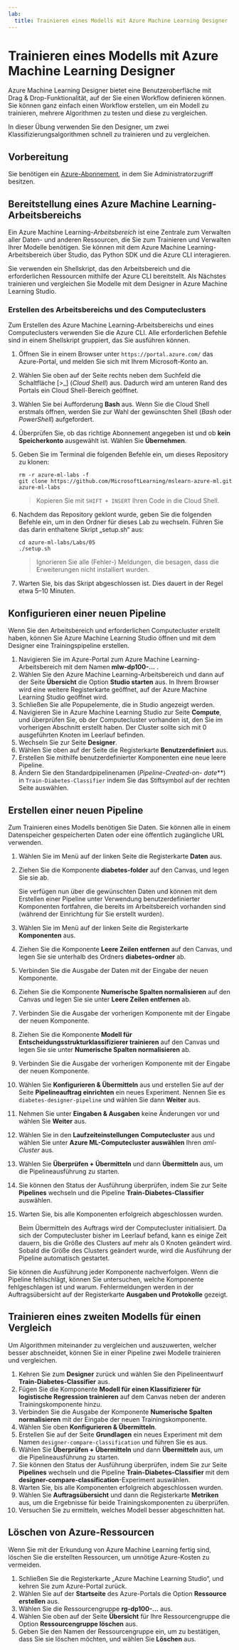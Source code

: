 ```yaml
---
lab:
  title: Trainieren eines Modells mit Azure Machine Learning Designer
---
```


# Trainieren eines Modells mit Azure Machine Learning Designer

Azure Machine Learning Designer bietet eine Benutzeroberfläche mit Drag & Drop-Funktionalität, auf der Sie einen Workflow definieren können. Sie können ganz einfach einen Workflow erstellen, um ein Modell zu trainieren, mehrere Algorithmen zu testen und diese zu vergleichen.

In dieser Übung verwenden Sie den Designer, um zwei Klassifizierungsalgorithmen schnell zu trainieren und zu vergleichen.

## Vorbereitung

Sie benötigen ein [Azure-Abonnement](https://azure.microsoft.com/free?azure-portal=true), in dem Sie Administratorzugriff besitzen.

## Bereitstellung eines Azure Machine Learning-Arbeitsbereichs

Ein Azure Machine Learning-*Arbeitsbereich* ist eine Zentrale zum Verwalten aller Daten- und anderen Ressourcen, die Sie zum Trainieren und Verwalten Ihrer Modelle benötigen. Sie können mit dem Azure Machine Learning-Arbeitsbereich über Studio, das Python SDK und die Azure CLI interagieren.

Sie verwenden ein Shellskript, das den Arbeitsbereich und die erforderlichen Ressourcen mithilfe der Azure CLI bereitstellt. Als Nächstes trainieren und vergleichen Sie Modelle mit dem Designer in Azure Machine Learning Studio.

### Erstellen des Arbeitsbereichs und des Computeclusters

Zum Erstellen des Azure Machine Learning-Arbeitsbereichs und eines Computeclusters verwenden Sie die Azure CLI. Alle erforderlichen Befehle sind in einem Shellskript gruppiert, das Sie ausführen können.

1. Öffnen Sie in einem Browser unter `https://portal.azure.com/` das Azure-Portal, und melden Sie sich mit Ihrem Microsoft-Konto an.
1. Wählen Sie oben auf der Seite rechts neben dem Suchfeld die Schaltfläche \[>_] (*Cloud Shell*) aus. Dadurch wird am unteren Rand des Portals ein Cloud Shell-Bereich geöffnet.
1. Wählen Sie bei Aufforderung **Bash** aus. Wenn Sie die Cloud Shell erstmals öffnen, werden Sie zur Wahl der gewünschten Shell (*Bash* oder *PowerShell*) aufgefordert.
1. Überprüfen Sie, ob das richtige Abonnement angegeben ist und ob **kein Speicherkonto** ausgewählt ist. Wählen Sie **Übernehmen**.
1. Geben Sie im Terminal die folgenden Befehle ein, um dieses Repository zu klonen:

    ```azurecli
    rm -r azure-ml-labs -f
    git clone https://github.com/MicrosoftLearning/mslearn-azure-ml.git azure-ml-labs
    ```

    > Kopieren Sie mit `SHIFT + INSERT` Ihren Code in die Cloud Shell.

1. Nachdem das Repository geklont wurde, geben Sie die folgenden Befehle ein, um in den Ordner für dieses Lab zu wechseln. Führen Sie das darin enthaltene Skript „setup.sh“ aus:

    ```azurecli
    cd azure-ml-labs/Labs/05
    ./setup.sh
    ```

    > Ignorieren Sie alle (Fehler-) Meldungen, die besagen, dass die Erweiterungen nicht installiert wurden.

1. Warten Sie, bis das Skript abgeschlossen ist. Dies dauert in der Regel etwa 5–10 Minuten.

## Konfigurieren einer neuen Pipeline

Wenn Sie den Arbeitsbereich und erforderlichen Computecluster erstellt haben, können Sie Azure Machine Learning Studio öffnen und mit dem Designer eine Trainingspipeline erstellen.

1. Navigieren Sie im Azure-Portal zum Azure Machine Learning-Arbeitsbereich mit dem Namen **mlw-dp100-...** .
1. Wählen Sie den Azure Machine Learning-Arbeitsbereich und dann auf der Seite **Übersicht** die Option **Studio starten** aus. In Ihrem Browser wird eine weitere Registerkarte geöffnet, auf der Azure Machine Learning Studio geöffnet wird.
1. Schließen Sie alle Popupelemente, die in Studio angezeigt werden.
1. Navigieren Sie in Azure Machine Learning Studio zur Seite **Compute**, und überprüfen Sie, ob der Computecluster vorhanden ist, den Sie im vorherigen Abschnitt erstellt haben. Der Cluster sollte sich mit 0 ausgeführten Knoten im Leerlauf befinden.
1. Wechseln Sie zur Seite **Designer**.
1. Wählen Sie oben auf der Seite die Registerkarte **Benutzerdefiniert** aus.
1. Erstellen Sie mithilfe benutzerdefinierter Komponenten eine neue leere Pipeline.
1. Ändern Sie den Standardpipelinenamen (**Pipeline-Created-on-* date***) in `Train-Diabetes-Classifier` indem Sie das Stiftsymbol auf der rechten Seite auswählen.


## Erstellen einer neuen Pipeline

Zum Trainieren eines Modells benötigen Sie Daten. Sie können alle in einem Datenspeicher gespeicherten Daten oder eine öffentlich zugängliche URL verwenden.

1. Wählen Sie im Menü auf der linken Seite die Registerkarte **Daten** aus.
1. Ziehen Sie die Komponente **diabetes-folder** auf den Canvas, und legen Sie sie ab.

    Sie verfügen nun über die gewünschten Daten und können mit dem Erstellen einer Pipeline unter Verwendung benutzerdefinierter Komponenten fortfahren, die bereits im Arbeitsbereich vorhanden sind (während der Einrichtung für Sie erstellt wurden).

1. Wählen Sie im Menü auf der linken Seite die Registerkarte **Komponenten** aus.
1. Ziehen Sie die Komponente **Leere Zeilen entfernen** auf den Canvas, und legen Sie sie unterhalb des Ordners **diabetes-ordner** ab.
1. Verbinden Sie die Ausgabe der Daten mit der Eingabe der neuen Komponente.
1. Ziehen Sie die Komponente **Numerische Spalten normalisieren** auf den Canvas und legen Sie sie unter **Leere Zeilen entfernen** ab.
1. Verbinden Sie die Ausgabe der vorherigen Komponente mit der Eingabe der neuen Komponente.
1. Ziehen Sie die Komponente **Modell für Entscheidungsstrukturklassifizierer trainieren** auf den Canvas und legen Sie sie unter **Numerische Spalten normalisieren** ab.
1. Verbinden Sie die Ausgabe der vorherigen Komponente mit der Eingabe der neuen Komponente.
1. Wählen Sie **Konfigurieren & Übermitteln** aus und erstellen Sie auf der Seite **Pipelineauftrag einrichten** ein neues Experiment. Nennen Sie es `diabetes-designer-pipeline` und wählen Sie dann **Weiter** aus.
1. Nehmen Sie unter **Eingaben & Ausgaben** keine Änderungen vor und wählen Sie **Weiter** aus.
1. Wählen Sie in den **Laufzeiteinstellungen** **Computecluster** aus und wählen Sie unter **Azure ML-Computecluster auswählen** Ihren *aml-Cluster* aus.
1. Wählen Sie **Überprüfen + Übermitteln** und dann **Übermitteln** aus, um die Pipelineausführung zu starten.
1. Sie können den Status der Ausführung überprüfen, indem Sie zur Seite **Pipelines** wechseln und die Pipeline **Train-Diabetes-Classifier** auswählen.
1. Warten Sie, bis alle Komponenten erfolgreich abgeschlossen wurden.

    Beim Übermitteln des Auftrags wird der Computecluster initialisiert. Da sich der Computecluster bisher im Leerlauf befand, kann es einige Zeit dauern, bis die Größe des Clusters auf mehr als 0 Knoten geändert wird. Sobald die Größe des Clusters geändert wurde, wird die Ausführung der Pipeline automatisch gestartet.

Sie können die Ausführung jeder Komponente nachverfolgen. Wenn die Pipeline fehlschlägt, können Sie untersuchen, welche Komponente fehlgeschlagen ist und warum. Fehlermeldungen werden in der Auftragsübersicht auf der Registerkarte **Ausgaben und Protokolle** gezeigt.

## Trainieren eines zweiten Modells für einen Vergleich

Um Algorithmen miteinander zu vergleichen und auszuwerten, welcher besser abschneidet, können Sie in einer Pipeline zwei Modelle trainieren und vergleichen.

1. Kehren Sie zum **Designer** zurück und wählen Sie den Pipelineentwurf **Train-Diabetes-Classifier** aus.
1. Fügen Sie die Komponente **Modell für einen Klassifizierer für logistische Regression trainieren** auf dem Canvas neben der anderen Trainingskomponente hinzu.
1. Verbinden Sie die Ausgabe der Komponente **Numerische Spalten normalisieren** mit der Eingabe der neuen Trainingskomponente.
1. Wählen Sie oben **Konfigurieren & Übermitteln**.
1. Erstellen Sie auf der Seite **Grundlagen** ein neues Experiment mit dem Namen `designer-compare-classification` und führen Sie es aus.
1. Wählen Sie **Überprüfen + Übermitteln** und dann **Übermitteln** aus, um die Pipelineausführung zu starten.
1. Sie können den Status der Ausführung überprüfen, indem Sie zur Seite **Pipelines** wechseln und die Pipeline **Train-Diabetes-Classifier** mit dem **designer-compare-classification**-Experiment auswählen.
1. Warten Sie, bis alle Komponenten erfolgreich abgeschlossen wurden.  
1. Wählen Sie **Auftragsübersicht** und dann die Registerkarte **Metriken** aus, um die Ergebnisse für beide Trainingskomponenten zu überprüfen.
1. Versuchen Sie zu ermitteln, welches Modell besser abgeschnitten hat.

## Löschen von Azure-Ressourcen

Wenn Sie mit der Erkundung von Azure Machine Learning fertig sind, löschen Sie die erstellten Ressourcen, um unnötige Azure-Kosten zu vermeiden.

1. Schließen Sie die Registerkarte „Azure Machine Learning Studio“, und kehren Sie zum Azure-Portal zurück.
1. Wählen Sie auf der **Startseite** des Azure-Portals die Option **Ressource erstellen** aus.
1. Wählen Sie die Ressourcengruppe **rg-dp100-...** aus.
1. Wählen Sie oben auf der Seite **Übersicht** für Ihre Ressourcengruppe die Option **Ressourcengruppe löschen** aus.
1. Geben Sie den Namen der Ressourcengruppe ein, um zu bestätigen, dass Sie sie löschen möchten, und wählen Sie **Löschen** aus.
